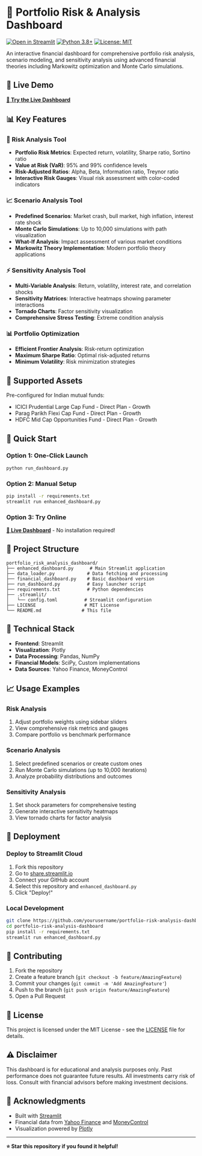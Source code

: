 # 🚀 Portfolio Risk & Analysis Dashboard

[![Open in Streamlit](https://static.streamlit.io/badges/streamlit_badge_black_white.svg)](https://your-app-name.streamlit.app)
[![Python 3.8+](https://img.shields.io/badge/python-3.8+-blue.svg)](https://www.python.org/downloads/)
[![License: MIT](https://img.shields.io/badge/License-MIT-yellow.svg)](https://opensource.org/licenses/MIT)

An interactive financial dashboard for comprehensive portfolio risk analysis, scenario modeling, and sensitivity analysis using advanced financial theories including Markowitz optimization and Monte Carlo simulations.

## 🌟 Live Demo

**[🔗 Try the Live Dashboard](https://your-app-name.streamlit.app)**

## 📊 Key Features

### 🎯 Risk Analysis Tool
- **Portfolio Risk Metrics**: Expected return, volatility, Sharpe ratio, Sortino ratio
- **Value at Risk (VaR)**: 95% and 99% confidence levels  
- **Risk-Adjusted Ratios**: Alpha, Beta, Information ratio, Treynor ratio
- **Interactive Risk Gauges**: Visual risk assessment with color-coded indicators

### 📈 Scenario Analysis Tool
- **Predefined Scenarios**: Market crash, bull market, high inflation, interest rate shock
- **Monte Carlo Simulations**: Up to 10,000 simulations with path visualization
- **What-If Analysis**: Impact assessment of various market conditions
- **Markowitz Theory Implementation**: Modern portfolio theory applications

### ⚡ Sensitivity Analysis Tool
- **Multi-Variable Analysis**: Return, volatility, interest rate, and correlation shocks
- **Sensitivity Matrices**: Interactive heatmaps showing parameter interactions
- **Tornado Charts**: Factor sensitivity visualization
- **Comprehensive Stress Testing**: Extreme condition analysis

### 📊 Portfolio Optimization
- **Efficient Frontier Analysis**: Risk-return optimization
- **Maximum Sharpe Ratio**: Optimal risk-adjusted returns
- **Minimum Volatility**: Risk minimization strategies

## 🏦 Supported Assets

Pre-configured for Indian mutual funds:
- ICICI Prudential Large Cap Fund - Direct Plan - Growth
- Parag Parikh Flexi Cap Fund - Direct Plan - Growth  
- HDFC Mid Cap Opportunities Fund - Direct Plan - Growth

## 🚀 Quick Start

### Option 1: One-Click Launch
```bash
python run_dashboard.py
```

### Option 2: Manual Setup
```bash
pip install -r requirements.txt
streamlit run enhanced_dashboard.py
```

### Option 3: Try Online
**[🔗 Live Dashboard](https://your-app-name.streamlit.app)** - No installation required!

## 📁 Project Structure

```
portfolio_risk_analysis_dashboard/
├── enhanced_dashboard.py      # Main Streamlit application
├── data_loader.py            # Data fetching and processing
├── financial_dashboard.py    # Basic dashboard version
├── run_dashboard.py          # Easy launcher script
├── requirements.txt          # Python dependencies
├── .streamlit/
│   └── config.toml          # Streamlit configuration
├── LICENSE                  # MIT License
└── README.md               # This file
```

## 🔧 Technical Stack

- **Frontend**: Streamlit
- **Visualization**: Plotly
- **Data Processing**: Pandas, NumPy
- **Financial Models**: SciPy, Custom implementations
- **Data Sources**: Yahoo Finance, MoneyControl

## 📈 Usage Examples

### Risk Analysis
1. Adjust portfolio weights using sidebar sliders
2. View comprehensive risk metrics and gauges
3. Compare portfolio vs benchmark performance

### Scenario Analysis  
1. Select predefined scenarios or create custom ones
2. Run Monte Carlo simulations (up to 10,000 iterations)
3. Analyze probability distributions and outcomes

### Sensitivity Analysis
1. Set shock parameters for comprehensive testing
2. Generate interactive sensitivity heatmaps
3. View tornado charts for factor analysis

## 🔄 Deployment

### Deploy to Streamlit Cloud
1. Fork this repository
2. Go to [share.streamlit.io](https://share.streamlit.io)
3. Connect your GitHub account
4. Select this repository and `enhanced_dashboard.py`
5. Click "Deploy!"

### Local Development
```bash
git clone https://github.com/yourusername/portfolio-risk-analysis-dashboard.git
cd portfolio-risk-analysis-dashboard
pip install -r requirements.txt
streamlit run enhanced_dashboard.py
```

## 🤝 Contributing

1. Fork the repository
2. Create a feature branch (`git checkout -b feature/AmazingFeature`)
3. Commit your changes (`git commit -m 'Add AmazingFeature'`)
4. Push to the branch (`git push origin feature/AmazingFeature`)
5. Open a Pull Request

## 📄 License

This project is licensed under the MIT License - see the [LICENSE](LICENSE) file for details.

## ⚠️ Disclaimer

This dashboard is for educational and analysis purposes only. Past performance does not guarantee future results. All investments carry risk of loss. Consult with financial advisors before making investment decisions.

## 🙏 Acknowledgments

- Built with [Streamlit](https://streamlit.io/)
- Financial data from [Yahoo Finance](https://finance.yahoo.com/) and [MoneyControl](https://www.moneycontrol.com/)
- Visualization powered by [Plotly](https://plotly.com/)

---

**⭐ Star this repository if you found it helpful!**